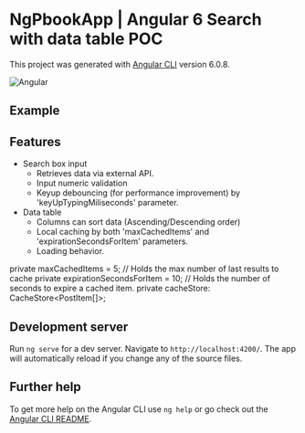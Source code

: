 # NgPbookApp | Angular 6 Search with data table POC

This project was generated with [Angular CLI](https://github.com/angular/angular-cli) version 6.0.8.

![Angular](https://image.ibb.co/mUrjy9/thumb_bigger_formation_angular_2.png)

## Example

 
## Features

- Search box input 
  - Retrieves data via external API.
  - Input numeric validation
  - Keyup debouncing (for performance improvement) by 'keyUpTypingMiliseconds' parameter.
- Data table
  - Columns can sort data (Ascending/Descending order)
  - Local caching by both 'maxCachedItems' and 'expirationSecondsForItem' parameters.
  - Loading behavior.
  
private maxCachedItems = 5;  // Holds the max number of last results to cache
  private expirationSecondsForItem = 10; // Holds the number of seconds to expire a cached item.
  private cacheStore: CacheStore<PostItem[]>;

## Development server

Run `ng serve` for a dev server. Navigate to `http://localhost:4200/`. The app will automatically reload if you change any of the source files.

 

## Further help

To get more help on the Angular CLI use `ng help` or go check out the [Angular CLI README](https://github.com/angular/angular-cli/blob/master/README.md).
